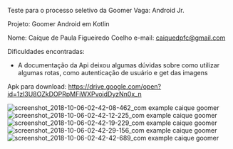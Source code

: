 Teste para o processo seletivo da Goomer
Vaga: Android Jr.

Projeto: Goomer Android em Kotlin

Nome: Caíque de Paula Figueiredo Coelho
e-mail: caiquedpfc@gmail.com

Dificuldades encontradas:

- A documentação da Api deixou algumas dúvidas sobre como utilizar algumas rotas, como autenticação de usuário e get das imagens

Apk para download: https://drive.google.com/open?id=1zl3U8OZkDOPRpMFiWXPvoidDyzNn0x_n

![screenshot_2018-10-06-02-42-08-462_com example caique goomer](https://user-images.githubusercontent.com/29831309/46568536-9d46ec80-c914-11e8-8a55-d34e24548835.png)
![screenshot_2018-10-06-02-42-12-225_com example caique goomer](https://user-images.githubusercontent.com/29831309/46568537-9d46ec80-c914-11e8-8709-393dac3649f1.png)
![screenshot_2018-10-06-02-42-19-229_com example caique goomer](https://user-images.githubusercontent.com/29831309/46568538-9d46ec80-c914-11e8-9bbd-6ccb6c5cb48b.png)
![screenshot_2018-10-06-02-42-29-156_com example caique goomer](https://user-images.githubusercontent.com/29831309/46568539-9d46ec80-c914-11e8-9560-d65fa9289c3b.png)
![screenshot_2018-10-06-02-42-42-689_com example caique goomer](https://user-images.githubusercontent.com/29831309/46568540-9ddf8300-c914-11e8-8bca-de8258b2323d.png)